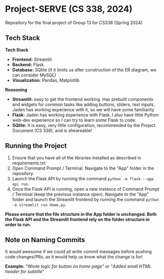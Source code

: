 # Project-SERVE (CS 338, 2024)
Repository for the final project of Group 13 for CS338 (Spring 2024)

## Tech Stack
**Tech Stack**
- **Frontend:** Streamlit
- **Backend:** Flask
- **Database:** SQlite (if it limits us after construction of the ER diagram, we can consider MySQL)
- **Visualization**: Pandas, Matplotlib

**Reasoning**
- **Streamlit:** easy to get the frontend working. Has prebuilt components and widgets for common tasks like adding buttons, sliders, text inputs. Jaden has working experience with it, so we will have some familiarity
- **Flask:** Jaden has working experience with Flask. I also have little Python web-dev experience so I can try to learn some Flask to code.
- **SQlite:** It is easy, very little configuration, recommended by the Project Document (CS 338), and is sheareable! 

## Running the Project
1. Ensure that you have all of the libraries installed as described in requirements.txt
2. Open Command Prompt / Terminal. Navigate to the "App" folder in the repository.
3. Launch the Flask API by running the command `python -m flask --app api run`.
4. Once the Flask API is running, open a new instance of Command Prompt / Terminal (keep the previous instance open). Navigate to the "App" folder and launch the Streamlit frontend by running the command `python -m streamlit run Home.py`.

**Please ensure that the file structure in the App folder is unchanged. Both the Flask API and the Streamlit frontend rely on the folder structure in order to run.**

## Note on Naming Commits
It would awesome if we could all write commit messages before pushing code changes/PRs, as it would help us know what the change is for!

**Example:** "_Wrote logic for button on home page_" or "_Added small HTML header for subtitle_"